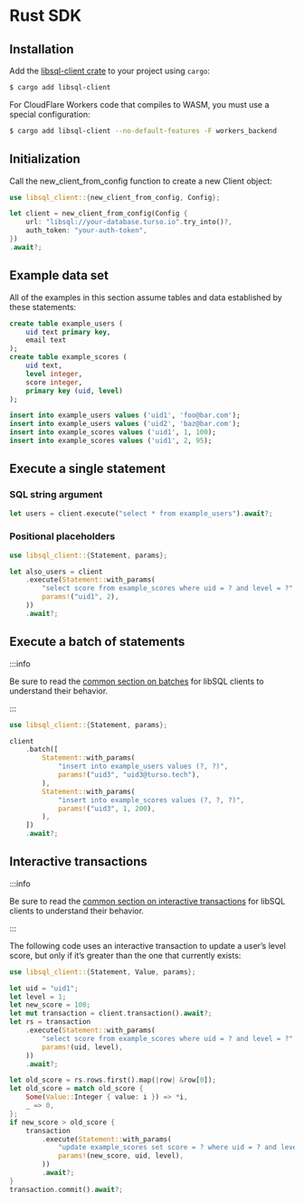 # Rust SDK

## Installation

Add the [libsql-client crate] to your project using `cargo`:

```bash
$ cargo add libsql-client
```

For CloudFlare Workers code that compiles to WASM, you must use a special
configuration:

```bash
$ cargo add libsql-client --no-default-features -F workers_backend
```

## Initialization

Call the new_client_from_config function to create a new Client object:

```rust
use libsql_client::{new_client_from_config, Config};

let client = new_client_from_config(Config {
    url: "libsql://your-database.turso.io".try_into()?,
    auth_token: "your-auth-token",
})
.await?;
```


## Example data set

All of the examples in this section assume tables and data established by these
statements:

```sql
create table example_users (
    uid text primary key,
    email text
);
create table example_scores (
    uid text,
    level integer,
    score integer,
    primary key (uid, level)
);

insert into example_users values ('uid1', 'foo@bar.com');
insert into example_users values ('uid2', 'baz@bar.com');
insert into example_scores values ('uid1', 1, 100);
insert into example_scores values ('uid1', 2, 95);
```

## Execute a single statement

### SQL string argument

```rust
let users = client.execute("select * from example_users").await?;
```

### Positional placeholders

```rust
use libsql_client::{Statement, params};

let also_users = client
    .execute(Statement::with_params(
        "select score from example_scores where uid = ? and level = ?",
        params!("uid1", 2),
    ))
    .await?;
```

<!-- ### Named placeholders -->

## Execute a batch of statements

:::info

Be sure to read the [common section on batches] for libSQL clients to understand
their behavior.

:::

```rust
use libsql_client::{Statement, params};

client
    .batch([
        Statement::with_params(
            "insert into example_users values (?, ?)",
            params!("uid3", "uid3@turso.tech"),
        ),
        Statement::with_params(
            "insert into example_scores values (?, ?, ?)",
            params!("uid3", 1, 200),
        ),
    ])
    .await?;
```

## Interactive transactions

:::info

Be sure to read the [common section on interactive transactions] for libSQL
clients to understand their behavior.

:::

The following code uses an interactive transaction to update a user’s level
score, but only if it’s greater than the one that currently exists:

```rust
use libsql_client::{Statement, Value, params};

let uid = "uid1";
let level = 1;
let new_score = 100;
let mut transaction = client.transaction().await?;
let rs = transaction
    .execute(Statement::with_params(
        "select score from example_scores where uid = ? and level = ?",
        params!(uid, level),
    ))
    .await?;

let old_score = rs.rows.first().map(|row| &row[0]);
let old_score = match old_score {
    Some(Value::Integer { value: i }) => *i,
    _ => 0,
};
if new_score > old_score {
    transaction
        .execute(Statement::with_params(
            "update example_scores set score = ? where uid = ? and level = ?",
            params!(new_score, uid, level),
        ))
        .await?;
}
transaction.commit().await?;
```

<!-- ## ResultSet -->


[libsql-client crate]: https://crates.io/crates/libsql-client
[common section on batches]: ../client-access#batches
[common section on interactive transactions]: ../client-access#interactive-transactions
